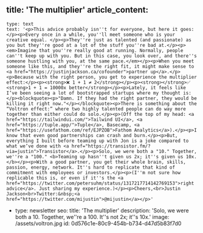 title: 'The multiplier'
article_content:
  -
    type: text
    text: '<p>This advice probably isn''t for everyone, but here it goes:</p><p>Every once in a while, you''ll meet someone who is your creative equal. </p><p>They''re just as talented (and passionate) as you but they''re good at a lot of the stuff you''re bad at.</p><p><em>Imagine that you''re really good at running. Normally, people can''t keep up with you. But in this case, you look over, and there''s someone hustling with you, at the same pace.</em></p><p>When you meet someone like this, and they''re the right fit, it might make sense to <a href="https://justinjackson.ca/cofounder">partner up</a>.</p><p>Because with the right person, you get to experience the multiplier effect:</p><p><strong>❌ 1 + 1 ≠ 2</strong></p><p><strong></strong>✅ <strong>1 + 1 = 10000x better</strong></p><p>Lately, it feels like I’ve been seeing a lot of bootstrapped startups where my thought is:</p><blockquote><p>"Damn. If they had the right partner, they would be killing it right now."</p></blockquote><p>There is something about the “Voltron effect:” where two highly talented people can do way more together than either could do solo.</p><p>(Off the top of my head: <a href="https://tailwindui.com/">Tailwind UI</a>, <a href="https://tuple.app/">Tuple</a>, Basecamp, <a href="https://usefathom.com/ref/EJPZOB">Fathom Analytics</a>).</p><p>I know that even good partnerships can crash and burn.</p><p>But, everything I built before teaming up with Jon is a joke compared to what we’ve done with <a href="https://transistor.fm/?via=justin">Transistor</a>.</p><p>Solo, we were both a "10." Together, we''re a "100." <b>Teaming up hasn''t given us 2x; it''s given us 10x.</b></p><p>With a good partner, you get their whole brain, skills, passion, energy, network. It''s hard to replicate that kind of commitment with employees or investors.</p><p>(I''m not sure how replicable this is, or even if it''s the <a href="https://twitter.com/petersuhm/status/1317217714142769153">right advice</a>. Just sharing my experience.)</p><p>Cheers,<br>Justin Jackson<br>Twitter:&nbsp;<a href="https://twitter.com/mijustin">@mijustin</a></p>'
  -
    type: newsletter
seo:
  title: 'The multiplier'
  description: 'Solo, we were both a 10. Together, we''re a 100. It''s not 2x; it''s 10x.'
  image: /assets/voltron.jpg
id: 0d576c1e-80c9-454b-b734-d47d5b83f7d0
